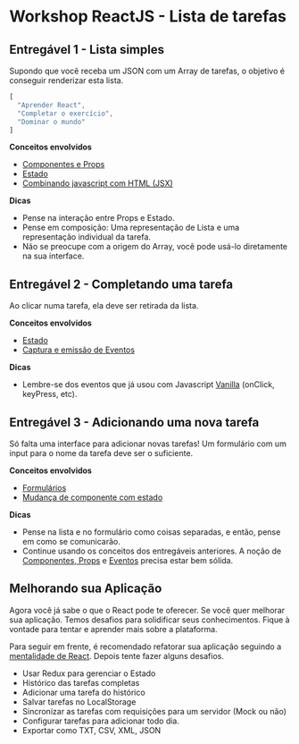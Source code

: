# Workshop ReactJS - Lista de tarefas

## Entregável 1 - Lista simples
Supondo que você receba um JSON com um Array de tarefas, o objetivo é conseguir renderizar esta lista.

```javascript
[
  "Aprender React",
  "Completar o exercício",
  "Dominar o mundo"
]
```
**Conceitos envolvidos**
- [Componentes e Props](https://facebook.github.io/react/docs/components-and-props.html)
- [Estado](https://facebook.github.io/react/docs/state-and-lifecycle.html)
- [Combinando javascript com HTML (JSX)](https://facebook.github.io/react/docs/introducing-jsx.html)

**Dicas**
- Pense na interação entre Props e Estado.
- Pense em composição: Uma representação de Lista e uma representação individual da tarefa.
- Não se preocupe com a origem do Array, você pode usá-lo diretamente na sua interface.

## Entregável 2 - Completando uma tarefa
Ao clicar numa tarefa, ela deve ser retirada da lista.

**Conceitos envolvidos**
- [Estado](https://facebook.github.io/react/docs/state-and-lifecycle.html)
- [Captura e emissão de Eventos](https://facebook.github.io/react/docs/handling-events.html)

**Dicas**
- Lembre-se dos eventos que já usou com Javascript [Vanilla](http://vanilla-js.com/) (onClick, keyPress, etc).

## Entregável 3 - Adicionando uma nova tarefa
Só falta uma interface para adicionar novas tarefas! Um formulário com um input para o nome da tarefa deve ser o suficiente.

**Conceitos envolvidos**
- [Formulários](https://facebook.github.io/react/docs/forms.html)
- [Mudança de componente com estado](https://facebook.github.io/react/docs/lifting-state-up.html)

**Dicas**
- Pense na lista e no formulário como coisas separadas, e então, pense em como se comunicarão.
- Continue usando os conceitos dos entregáveis anteriores. A noção de [Componentes, Props](https://facebook.github.io/react/docs/components-and-props.html) e [Eventos](https://facebook.github.io/react/docs/handling-events.html) precisa estar bem sólida.

## Melhorando sua Aplicação
Agora você já sabe o que o React pode te oferecer. Se você quer melhorar sua aplicação. Temos desafios para solidificar seus conhecimentos. Fique à vontade para tentar e aprender mais sobre a plataforma.

Para seguir em frente, é recomendado refatorar sua aplicação seguindo a [mentalidade de React](https://facebook.github.io/react/docs/thinking-in-react.html). Depois tente fazer alguns desafios.

- Usar Redux para gerenciar o Estado
- Histórico das tarefas completas
- Adicionar uma tarefa do histórico
- Salvar tarefas no LocalStorage
- Sincronizar as tarefas com requisições para um servidor (Mock ou não)
- Configurar tarefas para adicionar todo dia.
- Exportar como TXT, CSV, XML, JSON